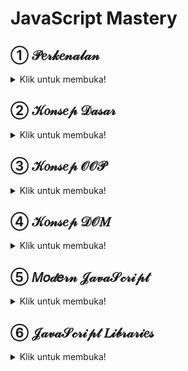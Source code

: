 # JavaScript Mastery

## ① 𝒫𝑒𝓇𝓀𝑒𝓃𝒶𝓁𝒶𝓃

<details>
<summary>Klik untuk membuka!</summary>
  
### 1-1. Kenalan dengan JavaScript

JavaScript merupakan bagian dari 5 materi dasar web programming, yakni: HTML, CSS, PHP, MySQL dan JavaScript. Bersama-sama dengan HTML dan CSS, ketiganya berbagi peran masing-masing. HTML digunakan untuk membuat struktur dan isi dari halaman web (content). CSS untuk mempercantik tampilan website (design). Sedangkan JavaScript berfungsi menangani interaksi (behavior).“HTML for content, CSS for presentation and JavaScript for behavior”.
  
HTML, CSS dan JavaScript sama-sama termasuk ke dalam kelompok “client side programming language”, yakni bahasa pemrograman yang dijalankan di sisi client (web browser). PHP juga merupakan bahasa pemrograman web, tapi berada di dalam server, sehingga disebut sebagai “server side programming language”.
  
Client Side Programming: Ini artinya, untuk menjalankan JavaScript kita hanya butuh 2 aplikasi, yakni text editor dan web browser. Text editor digunakan membuat kode JavaScript, dan kode JavaScript tersebut bisa langsung diakses dari web browser. Kita pun bisa melihat kode JavaScript yang digunakan dari sebuah website (sama seperti HTML dan CSS). Silahkan buka website apa saja, klik kanan lalu pilih View Page Source.
  
Server Side Programming: Untuk menjalankan kode program PHP kita harus menggunakan aplikasi seperti Apache web server (yang merupakan bagian dari XAMPP). Kita tidak bisa melihat kode PHP yang digunakan sebuah website secara langsung layaknya HTML, CSS dan JavaScript.
  
Perkembangan JavaScript yang sangat pesat akhir-akhir ini melahirkan banyak penerapan lain dari JavaScript. Sebagai contoh, Node.js adalah penggunaan JavaScript di sisi server. Dalam buku ini kita hanya fokus membahas penggunaan JavaScript di sisi client (di dalam web browser).
  
Apa yang akan kita pelajari dalam buku ini terdiri dari 2 kelompok besar: JavaScript dan DOM (Document Object Model). JavaScript adalah bahasa pemrograman, sedangkan DOM merupakan objek HTML yang akan kita manipulasi, seperti teks, gambar, form, tombol, title bar web browser, event, dll. Bahasa pemrograman JavaScript dikembangkan oleh ECMA, sedangkan DOM dikembangkan oleh W3C (organisasi yang juga membuat standar HTML dan CSS). Bisa dibilang, JavaScript sepenuhnya terpisah dari HTML.
  
Setelah mempelajari JavaScript, barulah kita masuk ke DOM. Disinilah JavaScript digunakan untuk mengubah total tampilan halaman web. Jadi, jika anda merasa jenuh dengan pembahasan dari BAB 2 hingga 13, tahan dulu! Paksakan untuk terus mempelajarinya. Dengan pemahaman JavaScript yang cukup, kita memiliki pondasi yang kuat untuk memanipulasi objek HTML yang nantinya diakses lewat DOM mulai dari BAB 14 hingga akhir buku.

### 1-2. Sejarah & Perkembangan
### 1-3. Menjalankan Kode
### 1-4. Aturan Dasar  
### 1-5. Variabel
  
</details>

## ② 𝒦𝑜𝓃𝓈𝑒𝓅 𝒟𝒶𝓈𝒶𝓇

<details>
<summary>Klik untuk membuka!</summary>
  
### 2-1. BLABLA
### 2-2. BLABLA
  
</details>

## ③ 𝒦𝑜𝓃𝓈𝑒𝓅 𝒪𝒪𝒫

<details>
<summary>Klik untuk membuka!</summary>
  
### 2-1. BLABLA
### 2-2. BLABLA
  
</details>

## ④ 𝒦𝑜𝓃𝓈𝑒𝓅 𝒟𝒪𝑀

<details>
<summary>Klik untuk membuka!</summary>
  
### 2-1. BLABLA
### 2-2. BLABLA
  
</details>

## ⑤ 𝑀𝑜𝒹𝑒𝓇𝓃 𝒥𝒶𝓋𝒶𝒮𝒸𝓇𝒾𝓅𝓉

<details>
<summary>Klik untuk membuka!</summary>
  
### 2-1. BLABLA
### 2-2. BLABLA
  
</details>

## ⑥ 𝒥𝒶𝓋𝒶𝒮𝒸𝓇𝒾𝓅𝓉 𝐿𝒾𝒷𝓇𝒶𝓇𝒾𝑒𝓈

<details>
<summary>Klik untuk membuka!</summary>
  
### 2-1. BLABLA
### 2-2. BLABLA
  
</details>
